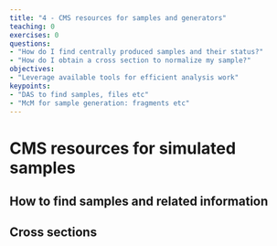```yaml
---
title: "4 - CMS resources for samples and generators"
teaching: 0
exercises: 0
questions:
- "How do I find centrally produced samples and their status?"
- "How do I obtain a cross section to normalize my sample?"
objectives:
- "Leverage available tools for efficient analysis work"
keypoints:
- "DAS to find samples, files etc"
- "McM for sample generation: fragments etc"
---
```


# CMS resources for simulated samples

## How to find samples and related information

## Cross sections

